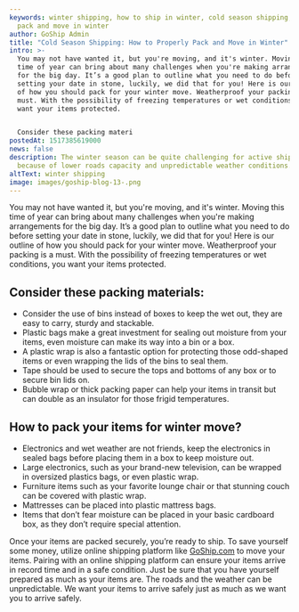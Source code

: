 ```yaml
---
keywords: winter shipping, how to ship in winter, cold season shipping, how to
  pack and move in winter
author: GoShip Admin
title: "Cold Season Shipping: How to Properly Pack and Move in Winter"
intro: >-
  You may not have wanted it, but you're moving, and it's winter. Moving this
  time of year can bring about many challenges when you're making arrangements
  for the big day. It’s a good plan to outline what you need to do before
  setting your date in stone, luckily, we did that for you! Here is our outline
  of how you should pack for your winter move. Weatherproof your packing is a
  must. With the possibility of freezing temperatures or wet conditions, you
  want your items protected. 


  Consider these packing materi
postedAt: 1517385619000
news: false
description: The winter season can be quite challenging for active shipping
  because of lower roads capacity and unpredictable weather conditions.
altText: winter shipping
image: images/goship-blog-13-.png
---
```

You may not have wanted it, but you're moving, and it's winter. Moving this time of year can bring about many challenges when you're making arrangements for the big day. It’s a good plan to outline what you need to do before setting your date in stone, luckily, we did that for you! Here is our outline of how you should pack for your winter move. Weatherproof your packing is a must. With the possibility of freezing temperatures or wet conditions, you want your items protected.

Consider these packing materials:
---------------------------------

*   Consider the use of bins instead of boxes to keep the wet out, they are easy to carry, sturdy and stackable.
*   Plastic bags make a great investment for sealing out moisture from your items, even moisture can make its way into a bin or a box.
*   A plastic wrap is also a fantastic option for protecting those odd-shaped items or even wrapping the lids of the bins to seal them.
*   Tape should be used to secure the tops and bottoms of any box or to secure bin lids on.
*   Bubble wrap or thick packing paper can help your items in transit but can double as an insulator for those frigid temperatures.

How to pack your items for winter move?
---------------------------------------

*   Electronics and wet weather are not friends, keep the electronics in sealed bags before placing them in a box to keep moisture out.
*   Large electronics, such as your brand-new television, can be wrapped in oversized plastics bags, or even plastic wrap.
*   Furniture items such as your favorite lounge chair or that stunning couch can be covered with plastic wrap.
*   Mattresses can be placed into plastic mattress bags.
*   Items that don’t fear moisture can be placed in your basic cardboard box, as they don’t require special attention.

Once your items are packed securely, you’re ready to ship. To save yourself some money, utilize online shipping platform like [GoShip.com](http://uat.app.goship.com/#/wizard) to move your items. Pairing with an online shipping platform can ensure your items arrive in record time and in a safe condition. Just be sure that you have yourself prepared as much as your items are. The roads and the weather can be unpredictable. We want your items to arrive safely just as much as we want you to arrive safely.
